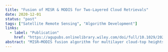 ```yaml
---
title: "Fusion of MISR & MODIS for Two-Layered Cloud Retrievals"
date: 2020-12-01
status: "past"
tags: ["Satellite Remote Sensing", "Algorithm Development"]
links:
  - label: "Publication"
    href: "https://agupubs.onlinelibrary.wiley.com/doi/full/10.1029/2020JD034281"
abstract: "MISR–MODIS fusion algorithm for multilayer cloud-top heights, validated against independent observations."
---
```


